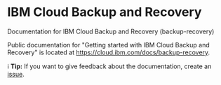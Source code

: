 # IBM Cloud Backup and Recovery


Documentation for IBM Cloud Backup and Recovery (backup-recovery)

Public documentation for "Getting started with IBM Cloud Backup and Recovery" is located at https://cloud.ibm.com/docs/backup-recovery.

:information_source: **Tip:** If you want to give feedback about the documentation, create an [issue](https://github.ibm.com/cloud-docs/backup-recovery/issues).
